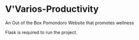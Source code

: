# V'Varios-Productivity
An Out of the Box Pomondoro Website that promotes wellness

Flask is required to run the project. 
